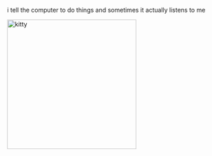 i tell the computer to do things and sometimes it actually listens to me
<!--START_SECTION:update_image-->
<img src=https://raw.githubusercontent.com/sneakykestrel/sneakykestrel/main/.github/images/vcollide_wireframe.gif height="" width="300" align=left alt=kitty />
<!--END_SECTION:update_image-->

